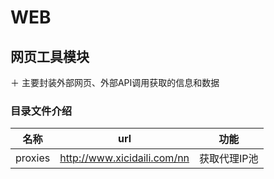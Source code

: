 # WEB

## 网页工具模块
＋ 主要封装外部网页、外部API调用获取的信息和数据

### 目录文件介绍
名称|url|功能
---|---|---
proxies|http://www.xicidaili.com/nn|获取代理IP池